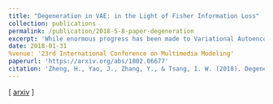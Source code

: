 ```yaml
---
title: "Degeneration in VAE: in the Light of Fisher Information Loss"
collection: publications
permalink: /publication/2018-5-8-paper-degeneration
excerpt: 'While enormous progress has been made to Variational Autoencoder (VAE) in recent years, similar to other deep networks, VAE with deep networks suffers from the problem of degeneration, which seriously weakens the correlation between the input and the corresponding latent codes, deviating from the goal of the representation learning. To investigate how degeneration affects VAE from a theoretical perspective, we illustrate the information transmission in VAE and analyze the intermediate layers of the encoders/decoders. Specifically, we propose a Fisher Information measure for the layer-wise analysis. With such measure, we demonstrate that information loss is ineluctable in feed-forward networks and causes the degeneration in VAE. We show that skip connections in VAE enable the preservation of information without changing the model architecture. We call this class of VAE equipped with skip connections as SCVAE and perform a range of experiments to show its advantages in information preservation and degeneration mitigation.'
date: 2018-01-31
%venue: '23rd International Conference on Multimedia Modeling'
paperurl: 'https://arxiv.org/abs/1802.06677'
citation: 'Zheng, H., Yao, J., Zhang, Y., & Tsang, I. W. (2018). Degeneration in VAE: in the Light of Fisher Information Loss. arXiv preprint arXiv:1802.06677.'
---
```



\[ [arxiv](https://arxiv.org/abs/1802.06677) \]
